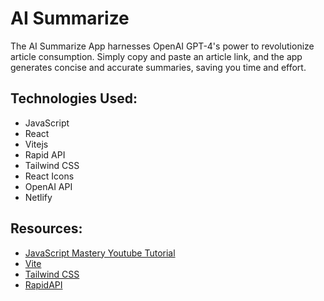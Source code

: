 # AI Summarize

The AI Summarize App harnesses OpenAI GPT-4's power to revolutionize article consumption. Simply copy and paste an article link, and the app generates concise and accurate summaries, saving you time and effort.

## Technologies Used:
- JavaScript
- React
- Vitejs
- Rapid API
- Tailwind CSS
- React Icons
- OpenAI API
- Netlify

## Resources:
- [JavaScript Mastery Youtube Tutorial](https://www.youtube.com/watch?v=vpvtZZi5ZWk) 
- [Vite](https://vitejs.dev/guide/) 
- [Tailwind CSS](https://tailwindcss.com/docs/installation/using-postcss)
- [RapidAPI](https://rapidapi.com/)

